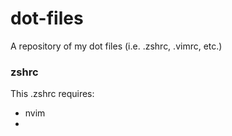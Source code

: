 # dot-files
A repository of my dot files (i.e. .zshrc, .vimrc, etc.)


### zshrc
This .zshrc requires:
* nvim
*

